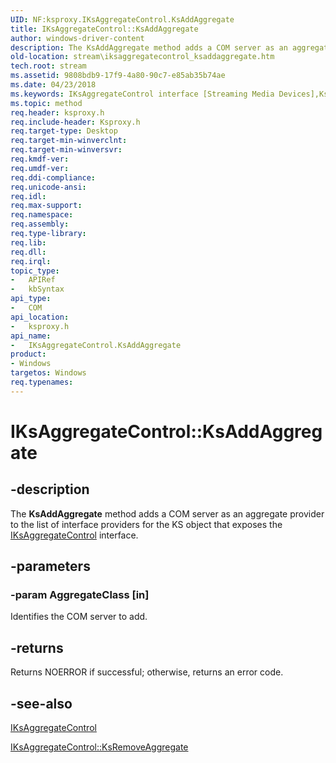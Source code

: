 ```yaml
---
UID: NF:ksproxy.IKsAggregateControl.KsAddAggregate
title: IKsAggregateControl::KsAddAggregate
author: windows-driver-content
description: The KsAddAggregate method adds a COM server as an aggregate provider to the list of interface providers for the KS object that exposes the IKsAggregateControl interface.
old-location: stream\iksaggregatecontrol_ksaddaggregate.htm
tech.root: stream
ms.assetid: 9808bdb9-17f9-4a80-90c7-e85ab35b74ae
ms.date: 04/23/2018
ms.keywords: IKsAggregateControl interface [Streaming Media Devices],KsAddAggregate method, IKsAggregateControl.KsAddAggregate, IKsAggregateControl::KsAddAggregate, KsAddAggregate, KsAddAggregate method [Streaming Media Devices], KsAddAggregate method [Streaming Media Devices],IKsAggregateControl interface, ksproxy/IKsAggregateControl::KsAddAggregate, ksproxy_1c56f07f-a830-4c2b-80ae-a18f14588bd3.xml, stream.iksaggregatecontrol_ksaddaggregate
ms.topic: method
req.header: ksproxy.h
req.include-header: Ksproxy.h
req.target-type: Desktop
req.target-min-winverclnt: 
req.target-min-winversvr: 
req.kmdf-ver: 
req.umdf-ver: 
req.ddi-compliance: 
req.unicode-ansi: 
req.idl: 
req.max-support: 
req.namespace: 
req.assembly: 
req.type-library: 
req.lib: 
req.dll: 
req.irql: 
topic_type:
-	APIRef
-	kbSyntax
api_type:
-	COM
api_location:
-	ksproxy.h
api_name:
-	IKsAggregateControl.KsAddAggregate
product:
- Windows
targetos: Windows
req.typenames: 
---
```


# IKsAggregateControl::KsAddAggregate


## -description


The <b>KsAddAggregate</b> method adds a COM server as an aggregate provider to the list of interface providers for the KS object that exposes the <a href="https://msdn.microsoft.com/library/windows/hardware/ff559709">IKsAggregateControl</a> interface.


## -parameters




### -param AggregateClass [in]

Identifies the COM server to add.


## -returns



Returns NOERROR if successful; otherwise, returns an error code.




## -see-also




<a href="https://msdn.microsoft.com/library/windows/hardware/ff559709">IKsAggregateControl</a>



<a href="https://msdn.microsoft.com/library/windows/hardware/ff559717">IKsAggregateControl::KsRemoveAggregate</a>
 

 

